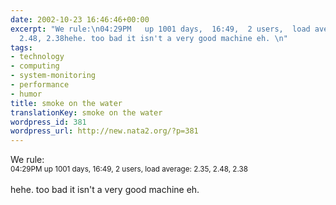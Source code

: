 ```yaml
---
date: 2002-10-23 16:46:46+00:00
excerpt: "We rule:\n04:29PM   up 1001 days,  16:49,  2 users,  load average: 2.35,
  2.48, 2.38hehe. too bad it isn't a very good machine eh. \n"
tags:
- technology
- computing
- system-monitoring
- performance
- humor
title: smoke on the water
translationKey: smoke on the water
wordpress_id: 381
wordpress_url: http://new.nata2.org/?p=381
---
```


We rule:<br/>
<small>04:29PM   up 1001 days,  16:49,  2 users,  load average: 2.35, 2.48, 2.38</small><br/><br/>hehe. too bad it isn't a very good machine eh.